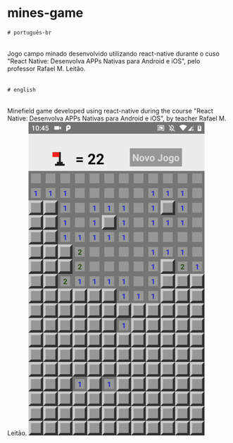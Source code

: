 # mines-game

```diff
# português-br
```
<br>
  Jogo campo minado desenvolvido utilizando react-native durante o cuso "React Native: Desenvolva APPs Nativas para Android e iOS", pelo professor Rafael M. Leitão.

<br>
<br>

```diff
# english
```
<br>
  Minefield game developed using react-native during the course "React Native: Desenvolva APPs Nativas para Android e iOS", by teacher Rafael M. Leitão.


<img src="./ezgif.com-video-to-gif.gif" width='400'>

